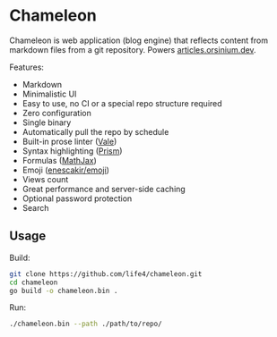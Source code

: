 # Chameleon

Chameleon is web application (blog engine) that reflects content from markdown files from a git repository. Powers [articles.orsinium.dev](https://articles.orsinium.dev/).

Features:

+ Markdown
+ Minimalistic UI
+ Easy to use, no CI or a special repo structure required
+ Zero configuration
+ Single binary
+ Automatically pull the repo by schedule
+ Built-in prose linter ([Vale](https://github.com/errata-ai/vale))
+ Syntax highlighting ([Prism](https://prismjs.com/))
+ Formulas ([MathJax](https://www.mathjax.org/))
+ Emoji ([enescakir/emoji](https://github.com/enescakir/emoji))
+ Views count
+ Great performance and server-side caching
+ Optional password protection
+ Search

## Usage

Build:

```bash
git clone https://github.com/life4/chameleon.git
cd chameleon
go build -o chameleon.bin .
```

Run:

```bash
./chameleon.bin --path ./path/to/repo/
```
